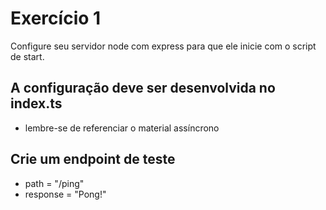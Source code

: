 # Exercício 1
Configure seu servidor node com express para que ele inicie com o script de start.<br>

## A configuração deve ser desenvolvida no index.ts
- lembre-se de referenciar o material assíncrono

## Crie um endpoint de teste
- path = "/ping"
- response = "Pong!"
